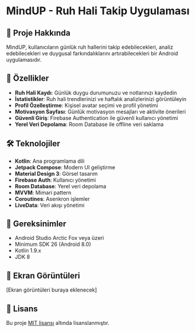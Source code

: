 

# MindUP - Ruh Hali Takip Uygulaması

## 📱 Proje Hakkında
MindUP, kullanıcıların günlük ruh hallerini takip edebilecekleri, analiz edebilecekleri ve duygusal farkındalıklarını artırabilecekleri bir Android uygulamasıdır.

## 🌟 Özellikler
- **Ruh Hali Kaydı**: Günlük duygu durumunuzu ve notlarınızı kaydedin
- **İstatistikler**: Ruh hali trendlerinizi ve haftalık analizlerinizi görüntüleyin
- **Profil Özelleştirme**: Kişisel avatar seçimi ve profil yönetimi
- **Motivasyon Sayfası**: Günlük motivasyon mesajları ve aktivite önerileri
- **Güvenli Giriş**: Firebase Authentication ile güvenli kullanıcı yönetimi
- **Yerel Veri Depolama**: Room Database ile offline veri saklama

## 🛠️ Teknolojiler
- **Kotlin**: Ana programlama dili
- **Jetpack Compose**: Modern UI geliştirme
- **Material Design 3**: Görsel tasarım
- **Firebase Auth**: Kullanıcı yönetimi
- **Room Database**: Yerel veri depolama
- **MVVM**: Mimari pattern
- **Coroutines**: Asenkron işlemler
- **LiveData**: Veri akışı yönetimi

## 🔑 Gereksinimler
- Android Studio Arctic Fox veya üzeri
- Minimum SDK 26 (Android 8.0)
- Kotlin 1.9.x
- JDK 8

## 📱 Ekran Görüntüleri
[Ekran görüntüleri buraya eklenecek]


## 📄 Lisans
Bu proje [MIT lisansı](LICENSE) altında lisanslanmıştır.

